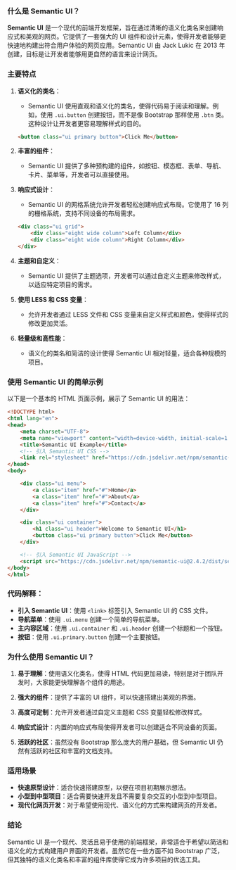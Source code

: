 ### 什么是 Semantic UI？

**Semantic UI** 是一个现代的前端开发框架，旨在通过清晰的语义化类名来创建响应式和美观的网页。它提供了一套强大的 UI 组件和设计元素，使得开发者能够更快速地构建出符合用户体验的网页应用。Semantic UI 由 Jack Lukic 在 2013 年创建，目标是让开发者能够用更自然的语言来设计网页。

### 主要特点

1. **语义化的类名**：
   - Semantic UI 使用直观和语义化的类名，使得代码易于阅读和理解。例如，使用 `.ui.button` 创建按钮，而不是像 Bootstrap 那样使用 `.btn` 类。这种设计让开发者更容易理解样式的目的。

   ```html
   <button class="ui primary button">Click Me</button>
   ```

2. **丰富的组件**：
   - Semantic UI 提供了多种预构建的组件，如按钮、模态框、表单、导航、卡片、菜单等，开发者可以直接使用。

3. **响应式设计**：
   - Semantic UI 的网格系统允许开发者轻松创建响应式布局。它使用了 16 列的栅格系统，支持不同设备的布局需求。

   ```html
   <div class="ui grid">
       <div class="eight wide column">Left Column</div>
       <div class="eight wide column">Right Column</div>
   </div>
   ```

4. **主题和自定义**：
   - Semantic UI 提供了主题选项，开发者可以通过自定义主题来修改样式，以适应特定项目的需求。

5. **使用 LESS 和 CSS 变量**：
   - 允许开发者通过 LESS 文件和 CSS 变量来自定义样式和颜色，使得样式的修改更加灵活。

6. **轻量级和高性能**：
   - 语义化的类名和简洁的设计使得 Semantic UI 相对轻量，适合各种规模的项目。

### 使用 Semantic UI 的简单示例

以下是一个基本的 HTML 页面示例，展示了 Semantic UI 的用法：

```html
<!DOCTYPE html>
<html lang="en">
<head>
    <meta charset="UTF-8">
    <meta name="viewport" content="width=device-width, initial-scale=1.0">
    <title>Semantic UI Example</title>
    <!-- 引入 Semantic UI CSS -->
    <link rel="stylesheet" href="https://cdn.jsdelivr.net/npm/semantic-ui@2.4.2/dist/semantic.min.css">
</head>
<body>

    <div class="ui menu">
        <a class="item" href="#">Home</a>
        <a class="item" href="#">About</a>
        <a class="item" href="#">Contact</a>
    </div>

    <div class="ui container">
        <h1 class="ui header">Welcome to Semantic UI</h1>
        <button class="ui primary button">Click Me</button>
    </div>

    <!-- 引入 Semantic UI JavaScript -->
    <script src="https://cdn.jsdelivr.net/npm/semantic-ui@2.4.2/dist/semantic.min.js"></script>
</body>
</html>
```

### 代码解释：
- **引入 Semantic UI**：使用 `<link>` 标签引入 Semantic UI 的 CSS 文件。
- **导航菜单**：使用 `.ui.menu` 创建一个简单的导航菜单。
- **主内容区域**：使用 `.ui.container` 和 `.ui.header` 创建一个标题和一个按钮。
- **按钮**：使用 `.ui.primary.button` 创建一个主要按钮。

### 为什么使用 Semantic UI？

1. **易于理解**：使用语义化类名，使得 HTML 代码更加易读，特别是对于团队开发时，大家能更快理解各个组件的用途。

2. **强大的组件**：提供了丰富的 UI 组件，可以快速搭建出美观的界面。

3. **高度可定制**：允许开发者通过自定义主题和 CSS 变量轻松修改样式。

4. **响应式设计**：内置的响应式布局使得开发者可以创建适合不同设备的页面。

5. **活跃的社区**：虽然没有 Bootstrap 那么庞大的用户基础，但 Semantic UI 仍然有活跃的社区和丰富的文档支持。

### 适用场景

- **快速原型设计**：适合快速搭建原型，以便在项目初期展示想法。
- **小型到中型项目**：适合需要快速开发且不需要复杂交互的小型到中型项目。
- **现代化网页开发**：对于希望使用现代、语义化的方式来构建网页的开发者。

### 结论

Semantic UI 是一个现代、灵活且易于使用的前端框架，非常适合于希望以简洁和语义化的方式构建用户界面的开发者。虽然它在一些方面不如 Bootstrap 广泛，但其独特的语义化类名和丰富的组件库使得它成为许多项目的优选工具。